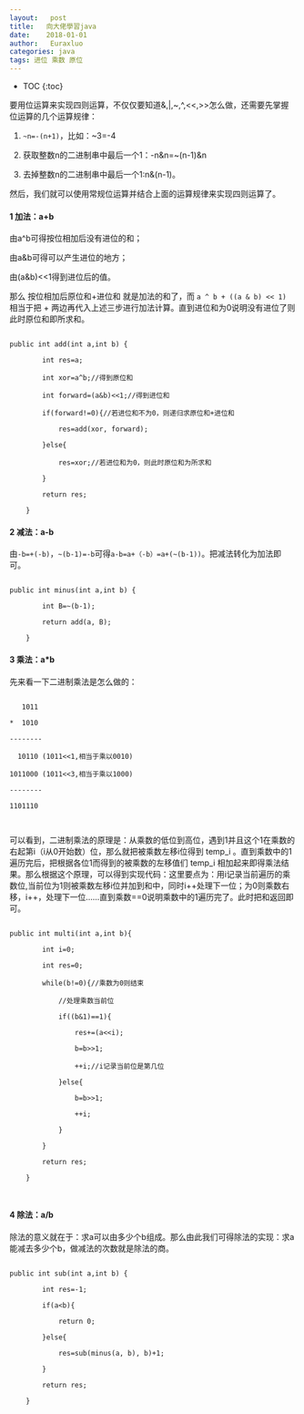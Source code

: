 ```yaml
---
layout:   post          
title:   向大佬學習java       
date:    2018-01-01    
author:   Euraxluo           
categories: java
tags: 进位 乘数 原位
---
```

* TOC
{:toc}



要用位运算来实现四则运算，不仅仅要知道&,|,~,^,<<,>>怎么做，还需要先掌握位运算的几个运算规律：

1. `~n=-(n+1)`，比如：~3=-4

2. 获取整数n的二进制串中最后一个1：-n&n=~(n-1)&n

3. 去掉整数n的二进制串中最后一个1:n&(n-1)。



然后，我们就可以使用常规位运算并结合上面的运算规律来实现四则运算了。



#### 1 加法：a+b



由a^b可得按位相加后没有进位的和；



由a&b可得可以产生进位的地方；



由(a&b)<<1得到进位后的值。



那么  按位相加后原位和+进位和  就是加法的和了，而 `a ^ b + ((a & b) << 1)  `相当于把  +  两边再代入上述三步进行加法计算。直到进位和为0说明没有进位了则此时原位和即所求和。



```

public int add(int a,int b) {

        int res=a;

        int xor=a^b;//得到原位和

        int forward=(a&b)<<1;//得到进位和

        if(forward!=0){//若进位和不为0，则递归求原位和+进位和

            res=add(xor, forward);

        }else{

            res=xor;//若进位和为0，则此时原位和为所求和

        }

        return res;                

    }

```



#### 2 减法：a-b



由`-b=+(-b)`，`~(b-1)=-b`可得`a-b=a+（-b）=a+(~(b-1))`。把减法转化为加法即可。



```

public int minus(int a,int b) {

        int B=~(b-1);

        return add(a, B);        

    }

```



#### 3 乘法：a*b



先来看一下二进制乘法是怎么做的：



```

   1011  

*  1010  

--------  

  10110 (1011<<1,相当于乘以0010)  

1011000 (1011<<3,相当于乘以1000)  

--------  

1101110 



```



可以看到，二进制乘法的原理是：从乘数的低位到高位，遇到1并且这个1在乘数的右起第i（i从0开始数）位，那么就把被乘数左移i位得到 temp_i 。直到乘数中的1遍历完后，把根据各位1而得到的被乘数的左移值们 temp_i 相加起来即得乘法结果。那么根据这个原理，可以得到实现代码：这里要点为：用i记录当前遍历的乘数位,当前位为1则被乘数左移i位并加到和中，同时i++处理下一位；为0则乘数右移，i++，处理下一位......直到乘数==0说明乘数中的1遍历完了。此时把和返回即可。



```

public int multi(int a,int b){

        int i=0;

        int res=0;

        while(b!=0){//乘数为0则结束

            //处理乘数当前位

            if((b&1)==1){

                res+=(a<<i);

                b=b>>1;

                ++i;//i记录当前位是第几位

            }else{

                b=b>>1;

                ++i;

            }

        }

        return res;

    }



```



#### 4 除法：a/b



除法的意义就在于：求a可以由多少个b组成。那么由此我们可得除法的实现：求a能减去多少个b，做减法的次数就是除法的商。



```

public int sub(int a,int b) {

        int res=-1;

        if(a<b){

            return 0;

        }else{

            res=sub(minus(a, b), b)+1;

        }

        return res;

    }

```
